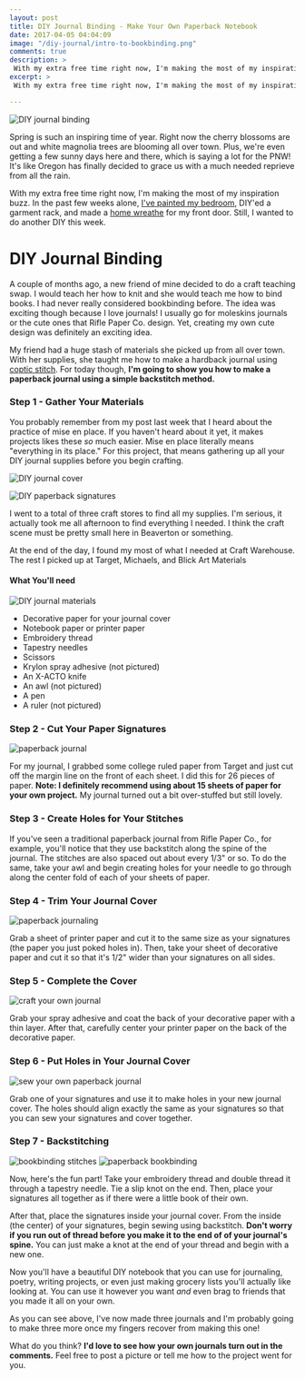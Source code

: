 ```yaml
---
layout: post
title: DIY Journal Binding - Make Your Own Paperback Notebook
date: 2017-04-05 04:04:09
image: "/diy-journal/intro-to-bookbinding.png"
comments: true
description: >
 With my extra free time right now, I'm making the most of my inspiration buzz. I'm going to show you how to make a paperback journal using a simple backstitch method.
excerpt: >
 With my extra free time right now, I'm making the most of my inspiration buzz. I'm going to show you how to make a paperback journal using a simple backstitch method.

---
```

![DIY journal binding](/katalog/assets/diy-journal/intro-to-bookbinding.png)

Spring is such an inspiring time of year. Right now the cherry blossoms are out and white magnolia trees are blooming all over town. Plus, we're even getting a few sunny days here and there, which is saying a lot for the PNW! It's like Oregon has finally decided to grace us with a much needed reprieve from all the rain.

With my extra free time right now, I'm making the most of my inspiration buzz. In the past few weeks alone, [I've painted my bedroom](http://katalogspace.com/2017/03/24/my-diy-bedroom.html), DIY'ed a garment rack, and made a [home wreathe](http://katalogspace.com/2017/03/30/simple-way-to-decorate-your-front-door.html) for my front door. Still, I wanted to do another DIY this week.

# DIY Journal Binding
A couple of months ago, a new friend of mine decided to do a craft teaching swap. I would teach her how to knit and she would teach me how to bind books. I had never really considered bookbinding before. The idea was exciting though because I love journals! I usually go for moleskins journals or the cute ones that Rifle Paper Co. design. Yet, creating my own cute design was definitely an exciting idea.

My friend had a huge stash of materials she picked up from all over town. With her supplies, she taught me how to make a hardback journal using [coptic stitch](https://www.youtube.com/watch?v=ue52htX3j0k). For today though, **I'm going to show you how to make a paperback journal using a simple backstitch method.**

### Step 1 - Gather Your Materials
You probably remember from my post last week that I heard about the practice of mise en place. If you haven't heard about it yet, it makes projects likes these *so* much easier. Mise en place literally means "everything in its place." For this project, that means gathering up all your DIY journal supplies before you begin crafting.

![DIY journal cover](/katalog/assets/diy-journal/diy-journal-cover.png)

![DIY paperback signatures](/katalog/assets/diy-journal/mise-en-place-journal.png)

I went to a total of three craft stores to find all my supplies. I'm serious, it actually took me all afternoon to find everything I needed. I think the craft scene must be pretty small here in Beaverton or something.

At the end of the day, I found my most of what I needed at Craft Warehouse. The rest I picked up at Target, Michaels, and Blick Art Materials

#### What You'll need
![DIY journal materials](/katalog/assets/diy-journal/diy-journal-materials.png)

- Decorative paper for your journal cover
- Notebook paper or printer paper
- Embroidery thread
- Tapestry needles
- Scissors
- Krylon spray adhesive (not pictured)
- An X-ACTO knife
- An awl (not pictured)
- A pen
- A ruler (not pictured)

### Step 2 - Cut Your Paper Signatures
![paperback journal](/katalog/assets/diy-journal/diy-journal-paper.png)

For my journal, I grabbed some college ruled paper from Target and just cut off the margin line on the front of each sheet. I did this for 26 pieces of paper. **Note: I definitely recommend using about 15 sheets of paper for your own project.** My journal turned out a bit over-stuffed but still lovely.

### Step 3 - Create Holes for Your Stitches
If you've seen a traditional paperback journal from Rifle Paper Co., for example, you'll notice that they use backstitch along the spine of the journal. The stitches are also spaced out about every 1/3" or so. To do the same, take your awl and begin creating holes for your needle to go through along the center fold of each of your sheets of paper.

### Step 4 - Trim Your Journal Cover
![paperback journaling](/katalog/assets/diy-journal/paperback-inside-cover.png)

Grab a sheet of printer paper and cut it to the same size as your signatures (the paper you just poked holes in). Then, take your sheet of decorative paper and cut it so that it's 1/2" wider than your signatures on all sides.

### Step 5 - Complete the Cover
![craft your own journal](/katalog/assets/diy-journal/krylon-spray-adhesive.png)

Grab your spray adhesive and coat the back of your decorative paper with a thin layer. After that, carefully center your printer paper on the back of the decorative paper.

### Step 6 - Put Holes in Your Journal Cover
![sew your own paperback journal](/katalog/assets/diy-journal/paperback-stitching-holes.png)

Grab one of your signatures and use it to make holes in your new journal cover. The holes should align exactly the same as your signatures so that you can sew your signatures and cover together.

### Step 7 - Backstitching
![bookbinding stitches](/katalog/assets/diy-journal/diy-paperback-stitching.png)
![paperback bookbinding](/katalog/assets/diy-journal/paperbook-binding.png)

Now, here's the fun part! Take your embroidery thread and double thread it through a tapestry needle. Tie a slip knot on the end. Then, place your signatures all together as if there were a little book of their own.

After that, place the signatures inside your journal cover. From the inside (the center) of your signatures, begin sewing using backstitch. **Don't worry if you run out of thread before you make it to the end of of your journal's spine.** You can just make a knot at the end of your thread and begin with a new one.

Now you'll have a beautiful DIY notebook that you can use for journaling, poetry, writing projects, or even just making grocery lists you'll actually like looking at. You can use it however you want *and* even brag to friends that you made it all on your own.

As you can see above, I've now made three journals and I'm probably going to make three more once my fingers recover from making this one!

What do you think? **I'd love to see how your own journals turn out in the comments.** Feel free to post a picture or tell me how to the project went for you.
